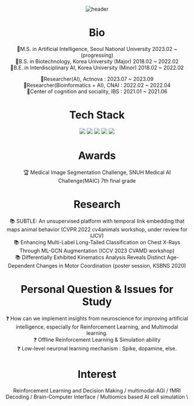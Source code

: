 <div align="center">
  
![header](https://capsule-render.vercel.app/api?type=waving&color=gradient&customColorList=1&height=300&section=header&text=SoHyung%20Kim&fontSize=90&fontColor=404040&animation=fadeIn)  

# Bio
🏫M.S. in Artificial Intelligence, Seoul National University 2023.02 ~ (progressing)  
🏫B.S. in Biotechnology, Korea University (Major)  2018.02 ~ 2022.02    
🏫B.E. in Interdisciplinary AI, Korea University (Minor)  2018.02 ~ 2022.02   

🏢Researcher(AI), Actnova : 2023.07 ~ 2023.09  
🏢Researcher(Bioinformatics + AI), CNAI : 2022.02 ~ 2022.04   
🏢Center of cognition and sociality, IBS : 2021.01 ~ 2021.06   
 

# Tech Stack
<img src="https://img.shields.io/badge/Python-3766AB?style=flat-square&logo=Python&logoColor=white"/></a>
<img src="https://img.shields.io/badge/C-9999FF?style=flat-square&logo=C&logoColor=white"/></a>
<img src="https://img.shields.io/badge/MATLAB-3152A0?style=flat-square&logo=MATLAB&logoColor=white"/></a>
<img src="https://img.shields.io/badge/Linux-FCC624?style=flat-square&logo=Linux&logoColor=white"/></a>
<img src="https://img.shields.io/badge/C-E95420?style=flat-square&logo=Ubuntu&logoColor=white"/></a>

# Awards 
🏆 Medical Image Segmentation Challenge, SNUH Medical AI Challenge(MAIC) 7th final grade

# Research
📚 SUBTLE: An unsupervised platform with temporal link embedding that maps animal behavior (CVPR 2022 cv4animals workshop, under review for IJCV)  
📚 Enhancing Multi-Label Long-Tailed Classification on Chest X-Rays Through ML-GCN Augmentation (ICCV 2023 CVAMD workshop)  
📚 Differentially Exhibited Kinematics Analysis Reveals Distinct Age-Dependent Changes in Motor Coordination (poster session, KSBNS 2020)  


# Personal Question & Issues for Study
❓ How can we implement insights from neuroscience for improving artificial intelligence, especially for Reinforcement Learning, and Multimodal learning.  
❓ Offline Reinforcement Learning & Simulation ability   
❓ Low-level neuronal learning mechanism : Spike, dopamine, else.  


# Interest
Reinforcement Learning and Decision Making / multimodal-AGI / fMRI Decoding / Brain-Computer Interface / Multiomics based AI cell simulation
\
</div>
